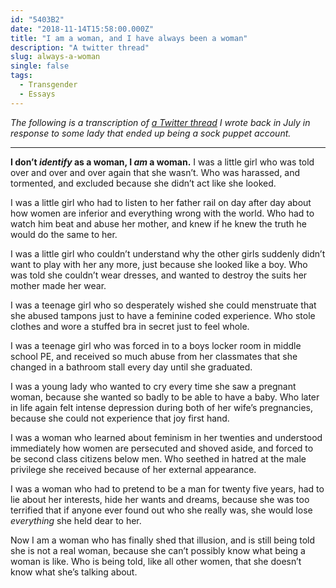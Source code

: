 ```yaml
---
id: "5403B2"
date: "2018-11-14T15:58:00.000Z"
title: "I am a woman, and I have always been a woman"
description: "A twitter thread"
slug: always-a-woman
single: false
tags:
  - Transgender
  - Essays
---
```


_The following is a transcription of [a Twitter thread](https://twitter.com/i/moments/1017795260368367616) I wrote back in July in response to some lady that ended up being a sock puppet account._

---

**I don’t _identify_ as a woman, I _am_ a woman.** I was a little girl who was told over and over and over again that she wasn’t. Who was harassed, and tormented, and excluded because she didn’t act like she looked.

I was a little girl who had to listen to her father rail on day after day about how women are inferior and everything wrong with the world. Who had to watch him beat and abuse her mother, and knew if he knew the truth he would do the same to her.

I was a little girl who couldn’t understand why the other girls suddenly didn’t want to play with her any more, just because she looked like a boy. Who was told she couldn’t wear dresses, and wanted to destroy the suits her mother made her wear.

I was a teenage girl who so desperately wished she could menstruate that she abused tampons just to have a feminine coded experience. Who stole clothes and wore a stuffed bra in secret just to feel whole.

I was a teenage girl who was forced in to a boys locker room in middle school PE, and received so much abuse from her classmates that she changed in a bathroom stall every day until she graduated.

I was a young lady who wanted to cry every time she saw a pregnant woman, because she wanted so badly to be able to have a baby. Who later in life again felt intense depression during both of her wife’s pregnancies, because she could not experience that joy first hand.

I was a woman who learned about feminism in her twenties and understood immediately how women are persecuted and shoved aside, and forced to be second class citizens below men. Who seethed in hatred at the male privilege she received because of her external appearance.

I was a woman who had to pretend to be a man for twenty five years, had to lie about her interests, hide her wants and dreams, because she was too terrified that if anyone ever found out who she really was, she would lose _everything_ she held dear to her.

Now I am a woman who has finally shed that illusion, and is still being told she is not a real woman, because she can’t possibly know what being a woman is like. Who is being told, like all other women, that she doesn’t know what she’s talking about.
